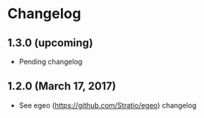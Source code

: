 # Changelog

## 1.3.0 (upcoming)

* Pending changelog

## 1.2.0 (March 17, 2017)

* See egeo (https://github.com/Stratio/egeo) changelog
